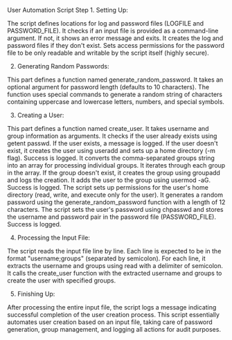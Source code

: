 User Automation Script
Step 1. Setting Up:

The script defines locations for log and password files (LOGFILE and PASSWORD_FILE).
It checks if an input file is provided as a command-line argument. If not, it shows an error message and exits.
It creates the log and password files if they don't exist. Sets access permissions for the password file to be only readable and writable by the script itself (highly secure).

2. Generating Random Passwords:

This part defines a function named generate_random_password.
It takes an optional argument for password length (defaults to 10 characters).
The function uses special commands to generate a random string of characters containing uppercase and lowercase letters, numbers, and special symbols.

3. Creating a User:

This part defines a function named create_user. It takes username and group information as arguments.
It checks if the user already exists using getent passwd. If the user exists, a message is logged.
If the user doesn't exist, it creates the user using useradd and sets up a home directory (-m flag). Success is logged.
It converts the comma-separated groups string into an array for processing individual groups.
It iterates through each group in the array.
If the group doesn't exist, it creates the group using groupadd and logs the creation.
It adds the user to the group using usermod -aG. Success is logged.
The script sets up permissions for the user's home directory (read, write, and execute only for the user).
It generates a random password using the generate_random_password function with a length of 12 characters.
The script sets the user's password using chpasswd and stores the username and password pair in the password file (PASSWORD_FILE). Success is logged.

4. Processing the Input File:

The script reads the input file line by line.
Each line is expected to be in the format "username;groups" (separated by semicolon).
For each line, it extracts the username and groups using read with a delimiter of semicolon.
It calls the create_user function with the extracted username and groups to create the user with specified groups.

5. Finishing Up:

After processing the entire input file, the script logs a message indicating successful completion of the user creation process.
This script essentially automates user creation based on an input file, taking care of password generation, group management, and logging all actions for audit purposes.
